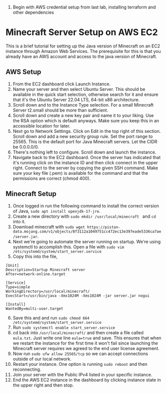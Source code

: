 ﻿1. Begin with AWS credential setup from last lab, installing terraform and other dependencies



# Minecraft Server Setup on AWS EC2
This is a brief tutorial for setting up the Java version of Minecraft on an EC2 instance through Amazon Web Services. The prerequisite for this is that you already have an AWS account and access to the java version of Minecraft.

## AWS Setup
1.  From the EC2 dashboard click Launch Instance.
2. Name your server and then select Ubuntu Server. This should be available in the quick start selection, otherwise search for it and ensure that it's the Ubuntu Server 22.04 LTS, 64-bit x86 architecture. 
3. Scroll down and to the Instance Type selection. For a small Minecraft Server t2.small should be more than sufficient. 
4. Scroll down and create a new key pair and name it to your liking. Use the RSA option which is default anyways. Make sure you keep this in an accessible location for later. 
5. Next go to Network Settings. Click on Edit in the top right of this section. Scroll down and add a new security group rule. Set the port range to 25565. This is the default port for Java Minecraft servers. Let the CIDR be 0.0.0.0/0. 
6. There's nothing left to configure. Scroll down and launch the instance. 
7. Navigate back to the EC2 dashboard. Once the server has indicated that it's running click on the instance ID and then click connect in the upper right. Connect to the server by copying the given SSH command. Make sure your key file (.pem) is available for the command and that the permissions are correct (chmod 400). 

## Minecraft Setup
1. Once logged in run the following command to install the correct version of Java, `` sudo apt install openjdk-17-jre ``.
2. Create a new directory with ``sudo mkdir /usr/local/minecraft `` and ``cd`` into it. 
3. Download minecraft with ``sudo wget https://piston-data.mojang.com/v1/objects/8f3112a1049751cc472ec13e397eade5336ca7ae/server.jar``.
4. Next we're going to automate the server running on startup. We're using systemctl to accomplish this. Open a file with ``sudo vim /etc/systemd/system/start_server.service``
5. Copy this into the file,
```
[Unit]
Description=Startup Minecraft server
After=network-online.target

[Service]
Type=simple
WorkingDirectory=/usr/local/minecraft/
ExecStart=/usr/bin/java -Xmx1024M -Xms1024M -jar server.jar nogui

[Install]
WantedBy=multi-user.target
```
6. Save this and and run ``sudo chmod 664 /etc/systemd/system/start_server.service``
7.  Run ``sudo systemctl enable start_server.service``
8.  cd back into ``/usr/local/minecraft/`` and then create a file called ``eula.txt``. Just write one line ``eula=true`` and save. This ensures that when we restart the instance for the first time it won't fail since launching the Minecraft server requires we agreed to the end user license agreement. 
9. Now run ``sudo ufw allow 25565/tcp`` so we can accept connections outside of our local network.
10. Restart your instance. One option is running ``sudo reboot`` and then reconnecting. 
11.  Join your server with the Public IPv4 listed in your specific instance. 
12.  End the AWS EC2 instance in the dashboard by clicking instance state in the upper right and then stop. 



